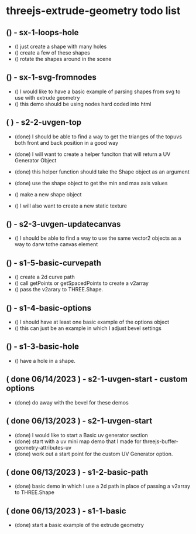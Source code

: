 # threejs-extrude-geometry todo list

<!-- LOOPS -->

## () - sx-1-loops-hole
* () just create a shape with many holes
* () create a few of these shapes
* () rotate the shapes around in the scene

<!-- SVG -->

## () - sx-1-svg-fromnodes
* () I would like to have a basic example of parsing shapes from svg to use with extrude geometry
* () this demo should be using nodes hard coded into html

<!-- CUSTOM UV GENERATOR SECTION -->

## ( ) - s2-2-uvgen-top
* (done) I should be able to find a way to get the trianges of the topuvs both front and back position in a good way
* (done) I will want to create a helper funciton that will return a UV Generator Object
* (done) this helper function should take the Shape object as an argument
* (done) use the shape object to get the min and max axis values

* () make a new shape object

* () I will also want to create a new static texture

## () - s2-3-uvgen-updatecanvas
* () I should be able to find a way to use the same vector2 objects as a way to darw tothe canvas element



<!-- EXPAND BASIC SECTION -->

## () - s1-5-basic-curvepath
* () create a 2d curve path
* () call getPoints or getSpacedPoints to create a v2array
* () pass the v2arary to THREE.Shape.

## () - s1-4-basic-options
* () I should have at least one basic example of the options object
* () this can just be an example in which I adjust bevel settings

## () - s1-3-basic-hole
* () have a hole in a shape.

<!-- DONE -->

## ( done 06/14/2023 ) - s2-1-uvgen-start - custom options
* (done) do away with the bevel for these demos

## ( done 06/13/2023 ) - s2-1-uvgen-start
* (done) I would like to start a Basic uv generator section
* (done) start with a uv mini map demo that I made for threejs-buffer-geometry-attributes-uv
* (done) work out a start point for the custom UV Generator option.

## ( done 06/13/2023 ) - s1-2-basic-path
* (done) basic demo in which I use a 2d path in place of passing a v2array to THREE.Shape

## ( done 06/13/2023 ) - s1-1-basic
* (done) start a basic example of the extrude geometry